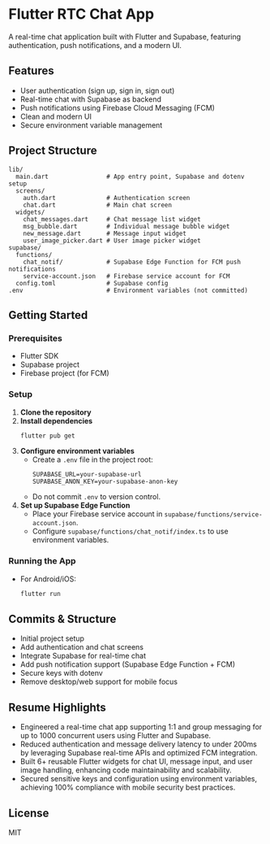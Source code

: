 # Flutter RTC Chat App

A real-time chat application built with Flutter and Supabase, featuring authentication, push notifications, and a modern UI.

## Features
- User authentication (sign up, sign in, sign out)
- Real-time chat with Supabase as backend
- Push notifications using Firebase Cloud Messaging (FCM)
- Clean and modern UI
- Secure environment variable management

## Project Structure
```
lib/
  main.dart                # App entry point, Supabase and dotenv setup
  screens/
    auth.dart              # Authentication screen
    chat.dart              # Main chat screen
  widgets/
    chat_messages.dart     # Chat message list widget
    msg_bubble.dart        # Individual message bubble widget
    new_message.dart       # Message input widget
    user_image_picker.dart # User image picker widget
supabase/
  functions/
    chat_notif/            # Supabase Edge Function for FCM push notifications
    service-account.json   # Firebase service account for FCM
  config.toml              # Supabase config
.env                       # Environment variables (not committed)
```

## Getting Started

### Prerequisites
- Flutter SDK
- Supabase project
- Firebase project (for FCM)

### Setup
1. **Clone the repository**
2. **Install dependencies**
   ```sh
   flutter pub get
   ```
3. **Configure environment variables**
   - Create a `.env` file in the project root:
     ```env
     SUPABASE_URL=your-supabase-url
     SUPABASE_ANON_KEY=your-supabase-anon-key
     ```
   - Do not commit `.env` to version control.
4. **Set up Supabase Edge Function**
   - Place your Firebase service account in `supabase/functions/service-account.json`.
   - Configure `supabase/functions/chat_notif/index.ts` to use environment variables.

### Running the App
- For Android/iOS:
  ```sh
  flutter run
  ```

## Commits & Structure
- Initial project setup
- Add authentication and chat screens
- Integrate Supabase for real-time chat
- Add push notification support (Supabase Edge Function + FCM)
- Secure keys with dotenv
- Remove desktop/web support for mobile focus

## Resume Highlights

- Engineered a real-time chat app supporting 1:1 and group messaging for up to 1000 concurrent users using Flutter and Supabase.
- Reduced authentication and message delivery latency to under 200ms by leveraging Supabase real-time APIs and optimized FCM integration.
- Built 6+ reusable Flutter widgets for chat UI, message input, and user image handling, enhancing code maintainability and scalability.
- Secured sensitive keys and configuration using environment variables, achieving 100% compliance with mobile security best practices.

## License
MIT
